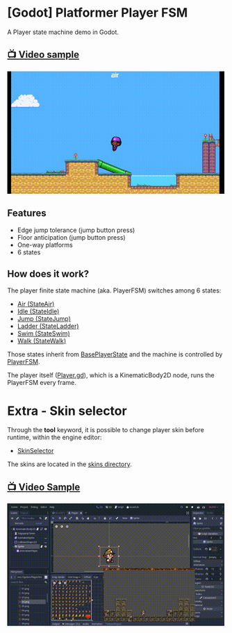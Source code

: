 # [Godot] Platformer Player FSM
A Player state machine demo in Godot.

## [:tv: Video sample](http://www.youtube.com/watch?v=L62vRaYsDRw)
[![Preview image failed to load!](img/preview.gif)](http://www.youtube.com/watch?v=L62vRaYsDRw)

## Features
 - Edge jump tolerance (jump button press)
 - Floor anticipation (jump button press)
 - One-way platforms
 - 6 states

## How does it work?
The player finite state machine (aka. PlayerFSM) switches among 6 states:
 - [Air (StateAir)](Scenes/Player/StateAir.gd)
 - [Idle (StateIdle)](Scenes/Player/StateIdle.gd)
 - [Jump (StateJump)](Scenes/Player/StateJump.gd)
 - [Ladder (StateLadder)](Scenes/Player/StateLadder.gd)
 - [Swim (StateSwim)](Scenes/Player/StateSwim.gd)
 - [Walk (StateWalk)](Scenes/Player/StateWalk.gd)

Those states inherit from [BasePlayerState](Scenes/Player/BasePlayerState.gd) and the machine is controlled by [PlayerFSM](Scenes/Player/PlayerFSM.gd).

The player itself ([Player.gd](Scenes/Player/Player.gd)), which is a KinematicBody2D node, runs the PlayerFSM every frame.

# Extra - Skin selector
Through the **tool** keyword, it is possible to change player skin before runtime, within the engine editor:
 - [SkinSelector](Scenes/Player/SkinSelector.gd)

The skins are located in the [skins directory](Sprites/Player).

## [:tv: Video Sample](http://www.youtube.com/watch?v=3_7PjK7vzG4)
[![Preview image failed to load!](img/extra.gif)](http://www.youtube.com/watch?v=3_7PjK7vzG4)
